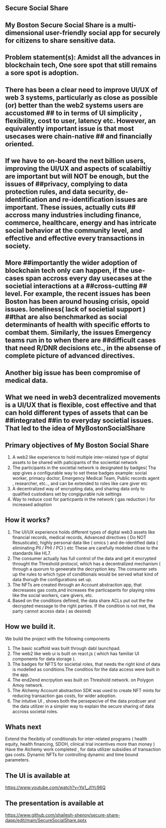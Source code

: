 ## Secure Social Share

## My Boston Secure Social Share is a multi-dimensional user-friendly social app for securely for citizens to share sensitive data.

## Problem statement(s): Amidst all the advances in blockchain tech, One sore spot that still remains a sore spot is adoption. 
## There has been a clear need to improve UI/UX of web 3 systems, particularly as close as possible (or) better than the web2 systems users are accustomed ## to in terms of UI simplicity , flexibility, cost to user, latency etc. However, an equivalently important issue is that most usecases were chain-native ## and financially oriented. 

## If we have to on-board the next billion users, improving the UI/UX and aspects of scalabiltiy are important but  will NOT be enough, but the issues of ##privacy, complying to data protection rules, and data security, de-identification and re-identification issues are important. These issues, actually cuts ## accross many industries including finance, commerce, healthcare, energy and has intricate social behavior at the community level, and effective and effective every transactions in society.

## More ##importantly the wider adoption of blockchain tech only can happen, if the use-cases span accross every day usecases at the societial interactions at a ##cross-cutting ## level. For example, the recent issues has been Boston has been around housing crisis, opoid issues. loneliness( lack of societial support ) ##that are also benchmarked as social determinants of health with specific efforts to combat them. Similarly, the issues Emergency teams run in to when there are ##difficult cases that need R/DNR decisions etc., in the absense of complete picture of advanced directives.
## Another big issue has been compromise of medical data.

## What we need in web3 decentralized movements is a UI/UX that is flexible, cost effective and that can hold different types of assets that can be ##integrated ##in to everyday societial issues. That led to the idea of MyBostonSocialShare
 
## Primary objectives of My Boston Social Share

1. A web2 like experience to hold multiple inter-related type of digital assets to be shared with paticipants of the sociential network
2. The participants in the societial network is designated by badges( Tha app gives a configurable way to set these badges example: social worker, primacy doctor, Emergency Medical Team, Public records agent , researcher, etc.., and can be extended to roles like care giver etc
3. A decentralized way of encrypting data, and sharing data only to qualified custodians set by congigurable rule settings
4. Way to reduce cost for particpants in the network ( gas reduction ) for increased adoption

## How it works?

1. The UI/UX experience holds different types of digital web3 assets like  financial records, medical records, Advanced directives ( Do NOT Resusticate), highly personal data like ( omics ) and de-identified data ( eliminating PII / PHI / PCI ) etc
   These are carefully modeled close to the standards like HL7.
2. The consumer actually has full control of the data and get it encrypted throught the Threshold protocol, which has a decentralized mechanism ( through a quorum to geneerate the decryption key. The consumer sets up the rules to which type of conditionals would be served what kind of data thorugh the configurations set up.
3. The NFTs are created through an Account abstraction app, that decresases gas costs,and increases the particapants for playing roles like the social workers, care givers, etc.
4. Based on the conditions defined, the data share ACLs put out the the decrypted message to the right parties. If the condition is not met, the party cannot access data ( as desired)

## How we build it. 

We build the project with the following components

1. The basic scaffold was built through dabl launchpad.
2. The web2 like web ui is built on react.js ( which has familiar UI components for data storage ).
3. The badges for NFTS for societial roles, that needs the right kind of data is modelled as conditions.The conditios for the data access were built in the app.
4. The end2end encrpytion was built on Threshold network. on Polygon Amoy network.
5. The Alchemy Account abstraction SDK was used to create NFT mints for reducing transaction gas costs, for wider adoption.
6. The intutive UI , shows both the persepecive of the data prodcuer and the data utilizer in a simpler way to explain the secure sharing of data accross societal roles.

## Whats next 

Extend the flexibitiy of conditionals for inter-related programs ( health equity, health financing, SDOH, clinical trial incentives more than money )
Have the Alchemy work completed , for data utilizer subsidies of transaction gas costs. 
Dynamic NFTs for controlling dynamic and time bound parameters. 


## The UI is available at 

https://www.youtube.com/watch?v=Yq1_JtYc96Q

## The presentation is available at 

https://www.github.com/shailesh-shenoy/secure-share-dapp/edit/main/SecureSocialShare.pptx




